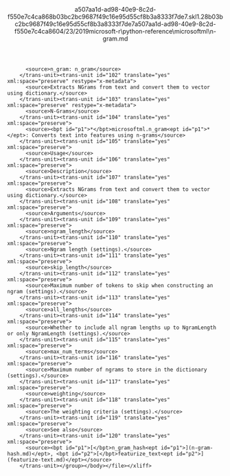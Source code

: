 <?xml version="1.0"?><xliff version="1.2" xmlns="urn:oasis:names:tc:xliff:document:1.2" xmlns:xsi="http://www.w3.org/2001/XMLSchema-instance" xsi:schemaLocation="urn:oasis:names:tc:xliff:document:1.2 xliff-core-1.2-transitional.xsd"><file datatype="xml" original="n-gram.md" source-language="en-US" target-language="en-US"><header><tool tool-id="mdxliff" tool-name="mdxliff" tool-version="1.0-1931010" tool-company="Microsoft" /><xliffext:skl_file_name xmlns:xliffext="urn:microsoft:content:schema:xliffextensions">a507aa1d-ad98-40e9-8c2d-f550e7c4ca868b03bc2bc9687f49c16e95d55cf8b3a8333f7de7.skl</xliffext:skl_file_name><xliffext:version xmlns:xliffext="urn:microsoft:content:schema:xliffextensions">1.2</xliffext:version><xliffext:ms.openlocfilehash xmlns:xliffext="urn:microsoft:content:schema:xliffextensions">8b03bc2bc9687f49c16e95d55cf8b3a8333f7de7</xliffext:ms.openlocfilehash><xliffext:ms.sourcegitcommit xmlns:xliffext="urn:microsoft:content:schema:xliffextensions">a507aa1d-ad98-40e9-8c2d-f550e7c4ca86</xliffext:ms.sourcegitcommit><xliffext:ms.lasthandoff xmlns:xliffext="urn:microsoft:content:schema:xliffextensions">04/23/2019</xliffext:ms.lasthandoff><xliffext:ms.openlocfilepath xmlns:xliffext="urn:microsoft:content:schema:xliffextensions">microsoft-r\python-reference\microsoftml\n-gram.md</xliffext:ms.openlocfilepath></header><body><group id="content" extype="content"><trans-unit id="101" translate="yes" xml:space="preserve" restype="x-metadata">
          <source>n_gram: n_gram</source>
        </trans-unit><trans-unit id="102" translate="yes" xml:space="preserve" restype="x-metadata">
          <source>Extracts NGrams from text and convert them to vector using dictionary.</source>
        </trans-unit><trans-unit id="103" translate="yes" xml:space="preserve" restype="x-metadata">
          <source>N-Grams</source>
        </trans-unit><trans-unit id="104" translate="yes" xml:space="preserve">
          <source><bpt id="p1">*</bpt>microsoftml.n_gram<ept id="p1">*</ept>: Converts text into features using n-grams</source>
        </trans-unit><trans-unit id="105" translate="yes" xml:space="preserve">
          <source>Usage</source>
        </trans-unit><trans-unit id="106" translate="yes" xml:space="preserve">
          <source>Description</source>
        </trans-unit><trans-unit id="107" translate="yes" xml:space="preserve">
          <source>Extracts NGrams from text and convert them to vector using dictionary.</source>
        </trans-unit><trans-unit id="108" translate="yes" xml:space="preserve">
          <source>Arguments</source>
        </trans-unit><trans-unit id="109" translate="yes" xml:space="preserve">
          <source>ngram_length</source>
        </trans-unit><trans-unit id="110" translate="yes" xml:space="preserve">
          <source>Ngram length (settings).</source>
        </trans-unit><trans-unit id="111" translate="yes" xml:space="preserve">
          <source>skip_length</source>
        </trans-unit><trans-unit id="112" translate="yes" xml:space="preserve">
          <source>Maximum number of tokens to skip when constructing an ngram (settings).</source>
        </trans-unit><trans-unit id="113" translate="yes" xml:space="preserve">
          <source>all_lengths</source>
        </trans-unit><trans-unit id="114" translate="yes" xml:space="preserve">
          <source>Whether to include all ngram lengths up to NgramLength or only NgramLength (settings).</source>
        </trans-unit><trans-unit id="115" translate="yes" xml:space="preserve">
          <source>max_num_terms</source>
        </trans-unit><trans-unit id="116" translate="yes" xml:space="preserve">
          <source>Maximum number of ngrams to store in the dictionary (settings).</source>
        </trans-unit><trans-unit id="117" translate="yes" xml:space="preserve">
          <source>weighting</source>
        </trans-unit><trans-unit id="118" translate="yes" xml:space="preserve">
          <source>The weighting criteria (settings).</source>
        </trans-unit><trans-unit id="119" translate="yes" xml:space="preserve">
          <source>See also</source>
        </trans-unit><trans-unit id="120" translate="yes" xml:space="preserve">
          <source><bpt id="p1">[</bpt>n_gram_hash<ept id="p1">](n-gram-hash.md)</ept>, <bpt id="p2">[</bpt>featurize_text<ept id="p2">](featurize-text.md)</ept></source>
        </trans-unit></group></body></file></xliff>